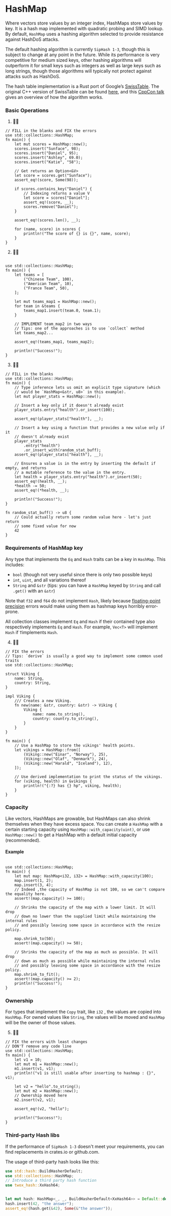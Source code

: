 # HashMap

Where vectors store values by an integer index, HashMaps store values by key. It is a hash map implemented with quadratic probing and SIMD lookup. By default, `HashMap` uses a hashing algorithm selected to provide resistance against HashDoS attacks.

The default hashing algorithm is currently `SipHash 1-3`, though this is subject to change at any point in the future. While its performance is very competitive for medium sized keys, other hashing algorithms will outperform it for small keys such as integers as well as large keys such as long strings, though those algorithms will typically not protect against attacks such as HashDoS.

The hash table implementation is a Rust port of Google’s [SwissTable](https://abseil.io/blog/20180927-swisstables). The original C++ version of SwissTable can be found [here](https://github.com/abseil/abseil-cpp/blob/master/absl/container/internal/raw_hash_set.h), and this [CppCon talk](https://www.youtube.com/watch?v=ncHmEUmJZf4) gives an overview of how the algorithm works.

### Basic Operations

1. 🌟🌟

```rust,editable
// FILL in the blanks and FIX the errors
use std::collections::HashMap;
fn main() {
    let mut scores = HashMap::new();
    scores.insert("Sunface", 98);
    scores.insert("Daniel", 95);
    scores.insert("Ashley", 69.0);
    scores.insert("Katie", "58");

    // Get returns an Option<&V>
    let score = scores.get("Sunface");
    assert_eq!(score, Some(98));

    if scores.contains_key("Daniel") {
        // Indexing returns a value V
        let score = scores["Daniel"];
        assert_eq!(score, __);
        scores.remove("Daniel");
    }

    assert_eq!(scores.len(), __);

    for (name, score) in scores {
        println!("The score of {} is {}", name, score);
    }
}
```

2. 🌟🌟

```rust,editable

use std::collections::HashMap;
fn main() {
    let teams = [
        ("Chinese Team", 100),
        ("American Team", 10),
        ("France Team", 50),
    ];

    let mut teams_map1 = HashMap::new();
    for team in &teams {
        teams_map1.insert(team.0, team.1);
    }

    // IMPLEMENT team_map2 in two ways
    // Tips: one of the approaches is to use `collect` method
    let teams_map2...

    assert_eq!(teams_map1, teams_map2);

    println!("Success!");
}
```

3. 🌟🌟

```rust,editable
// FILL in the blanks
use std::collections::HashMap;
fn main() {
    // Type inference lets us omit an explicit type signature (which
    // would be `HashMap<&str, u8>` in this example).
    let mut player_stats = HashMap::new();

    // Insert a key only if it doesn't already exist
    player_stats.entry("health").or_insert(100);

    assert_eq!(player_stats["health"], __);

    // Insert a key using a function that provides a new value only if it
    // doesn't already exist
    player_stats
        .entry("health")
        .or_insert_with(random_stat_buff);
    assert_eq!(player_stats["health"], __);

    // Ensures a value is in the entry by inserting the default if empty, and returns
    // a mutable reference to the value in the entry.
    let health = player_stats.entry("health").or_insert(50);
    assert_eq!(health, __);
    *health -= 50;
    assert_eq!(*health, __);

    println!("Success!");
}

fn random_stat_buff() -> u8 {
    // Could actually return some random value here - let's just return
    // some fixed value for now
    42
}
```

### Requirements of HashMap key

Any type that implements the `Eq` and `Hash` traits can be a key in `HashMap`. This includes:

- `bool` (though not very useful since there is only two possible keys)
- `int`, `uint`, and all variations thereof
- `String` and `&str` (tips: you can have a `HashMap` keyed by `String` and call `.get()` with an `&str`)

Note that `f32` and `f64` do not implement `Hash`, likely because [floating-point precision](https://en.wikipedia.org/wiki/Floating-point_arithmetic#Accuracy_problems) errors would make using them as hashmap keys horribly error-prone.

All collection classes implement `Eq` and `Hash` if their contained type also respectively implements `Eq` and `Hash`. For example, `Vec<T>` will implement `Hash` if `T`implements `Hash`.

4. 🌟🌟

```rust,editable
// FIX the errors
// Tips: `derive` is usually a good way to implement some common used traits
use std::collections::HashMap;

struct Viking {
    name: String,
    country: String,
}

impl Viking {
    /// Creates a new Viking.
    fn new(name: &str, country: &str) -> Viking {
        Viking {
            name: name.to_string(),
            country: country.to_string(),
        }
    }
}

fn main() {
    // Use a HashMap to store the vikings' health points.
    let vikings = HashMap::from([
        (Viking::new("Einar", "Norway"), 25),
        (Viking::new("Olaf", "Denmark"), 24),
        (Viking::new("Harald", "Iceland"), 12),
    ]);

    // Use derived implementation to print the status of the vikings.
    for (viking, health) in &vikings {
        println!("{:?} has {} hp", viking, health);
    }
}
```

### Capacity

Like vectors, HashMaps are growable, but HashMaps can also shrink themselves when they have excess space. You can create a `HashMap` with a certain starting capacity using `HashMap::with_capacity(uint)`, or use `HashMap::new()` to get a HashMap with a default initial capacity (recommended).

#### Example

```rust,editable

use std::collections::HashMap;
fn main() {
    let mut map: HashMap<i32, i32> = HashMap::with_capacity(100);
    map.insert(1, 2);
    map.insert(3, 4);
    // Indeed ,the capacity of HashMap is not 100, so we can't compare the equality here.
    assert!(map.capacity() >= 100);

    // Shrinks the capacity of the map with a lower limit. It will drop
    // down no lower than the supplied limit while maintaining the internal rules
    // and possibly leaving some space in accordance with the resize policy.

    map.shrink_to(50);
    assert!(map.capacity() >= 50);

    // Shrinks the capacity of the map as much as possible. It will drop
    // down as much as possible while maintaining the internal rules
    // and possibly leaving some space in accordance with the resize policy.
    map.shrink_to_fit();
    assert!(map.capacity() >= 2);
    println!("Success!");
}
```

### Ownership

For types that implement the `Copy` trait, like `i32` , the values are copied into `HashMap`. For owned values like `String`, the values will be moved and `HashMap` will be the owner of those values.

5. 🌟🌟

```rust,editable
// FIX the errors with least changes
// DON'T remove any code line
use std::collections::HashMap;
fn main() {
    let v1 = 10;
    let mut m1 = HashMap::new();
    m1.insert(v1, v1);
    println!("v1 is still usable after inserting to hashmap : {}", v1);

    let v2 = "hello".to_string();
    let mut m2 = HashMap::new();
    // Ownership moved here
    m2.insert(v2, v1);

    assert_eq!(v2, "hello");

    println!("Success!");
}
```

### Third-party Hash libs

If the performance of `SipHash 1-3` doesn't meet your requirements, you can find replacements in crates.io or github.com.

The usage of third-party hash looks like this:

```rust
use std::hash::BuildHasherDefault;
use std::collections::HashMap;
// Introduce a third party hash function
use twox_hash::XxHash64;


let mut hash: HashMap<_, _, BuildHasherDefault<XxHash64>> = Default::default();
hash.insert(42, "the answer");
assert_eq!(hash.get(&42), Some(&"the answer"));
```
